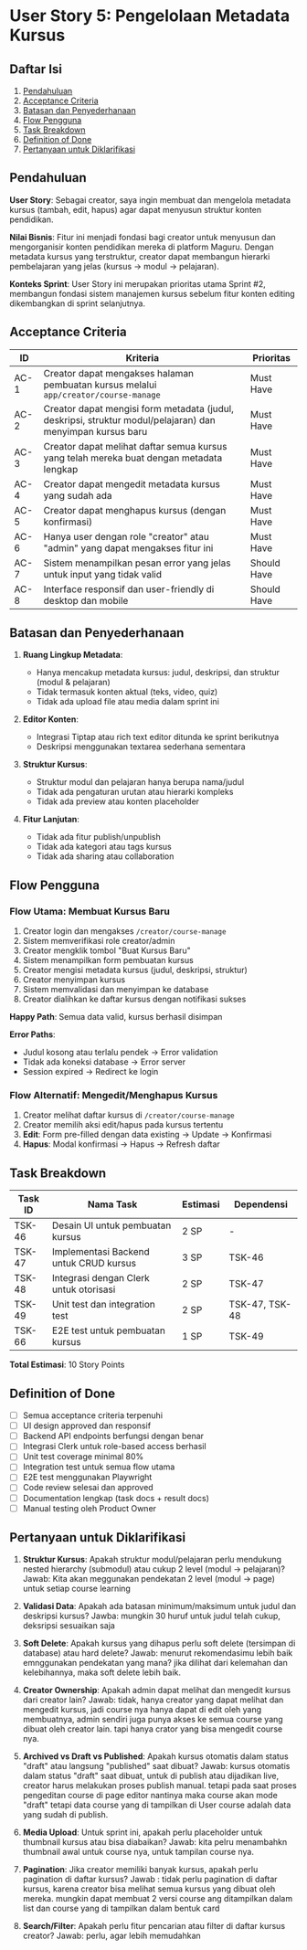 # User Story 5: Pengelolaan Metadata Kursus

## Daftar Isi

1. [Pendahuluan](#pendahuluan)
2. [Acceptance Criteria](#acceptance-criteria)
3. [Batasan dan Penyederhanaan](#batasan-dan-penyederhanaan)
4. [Flow Pengguna](#flow-pengguna)
5. [Task Breakdown](#task-breakdown)
6. [Definition of Done](#definition-of-done)
7. [Pertanyaan untuk Diklarifikasi](#pertanyaan-untuk-diklarifikasi)

## Pendahuluan

**User Story**: Sebagai creator, saya ingin membuat dan mengelola metadata kursus (tambah, edit, hapus) agar dapat menyusun struktur konten pendidikan.

**Nilai Bisnis**: Fitur ini menjadi fondasi bagi creator untuk menyusun dan mengorganisir konten pendidikan mereka di platform Maguru. Dengan metadata kursus yang terstruktur, creator dapat membangun hierarki pembelajaran yang jelas (kursus → modul → pelajaran).

**Konteks Sprint**: User Story ini merupakan prioritas utama Sprint #2, membangun fondasi sistem manajemen kursus sebelum fitur konten editing dikembangkan di sprint selanjutnya.

## Acceptance Criteria

| ID   | Kriteria                                                                                                   | Prioritas   |
| ---- | ---------------------------------------------------------------------------------------------------------- | ----------- |
| AC-1 | Creator dapat mengakses halaman pembuatan kursus melalui `app/creator/course-manage`                       | Must Have   |
| AC-2 | Creator dapat mengisi form metadata (judul, deskripsi, struktur modul/pelajaran) dan menyimpan kursus baru | Must Have   |
| AC-3 | Creator dapat melihat daftar semua kursus yang telah mereka buat dengan metadata lengkap                   | Must Have   |
| AC-4 | Creator dapat mengedit metadata kursus yang sudah ada                                                      | Must Have   |
| AC-5 | Creator dapat menghapus kursus (dengan konfirmasi)                                                         | Must Have   |
| AC-6 | Hanya user dengan role "creator" atau "admin" yang dapat mengakses fitur ini                               | Must Have   |
| AC-7 | Sistem menampilkan pesan error yang jelas untuk input yang tidak valid                                     | Should Have |
| AC-8 | Interface responsif dan user-friendly di desktop dan mobile                                                | Should Have |

## Batasan dan Penyederhanaan

1. **Ruang Lingkup Metadata**:
   - Hanya mencakup metadata kursus: judul, deskripsi, dan struktur (modul & pelajaran)
   - Tidak termasuk konten aktual (teks, video, quiz)
   - Tidak ada upload file atau media dalam sprint ini

2. **Editor Konten**:
   - Integrasi Tiptap atau rich text editor ditunda ke sprint berikutnya
   - Deskripsi menggunakan textarea sederhana sementara

3. **Struktur Kursus**:
   - Struktur modul dan pelajaran hanya berupa nama/judul
   - Tidak ada pengaturan urutan atau hierarki kompleks
   - Tidak ada preview atau konten placeholder

4. **Fitur Lanjutan**:
   - Tidak ada fitur publish/unpublish
   - Tidak ada kategori atau tags kursus
   - Tidak ada sharing atau collaboration

## Flow Pengguna

### Flow Utama: Membuat Kursus Baru

1. Creator login dan mengakses `/creator/course-manage`
2. Sistem memverifikasi role creator/admin
3. Creator mengklik tombol "Buat Kursus Baru"
4. Sistem menampilkan form pembuatan kursus
5. Creator mengisi metadata kursus (judul, deskripsi, struktur)
6. Creator menyimpan kursus
7. Sistem memvalidasi dan menyimpan ke database
8. Creator dialihkan ke daftar kursus dengan notifikasi sukses

**Happy Path**: Semua data valid, kursus berhasil disimpan

**Error Paths**:

- Judul kosong atau terlalu pendek → Error validation
- Tidak ada koneksi database → Error server
- Session expired → Redirect ke login

### Flow Alternatif: Mengedit/Menghapus Kursus

1. Creator melihat daftar kursus di `/creator/course-manage`
2. Creator memilih aksi edit/hapus pada kursus tertentu
3. **Edit**: Form pre-filled dengan data existing → Update → Konfirmasi
4. **Hapus**: Modal konfirmasi → Hapus → Refresh daftar

## Task Breakdown

| Task ID | Nama Task                              | Estimasi | Dependensi     |
| ------- | -------------------------------------- | -------- | -------------- |
| TSK-46  | Desain UI untuk pembuatan kursus       | 2 SP     | -              |
| TSK-47  | Implementasi Backend untuk CRUD kursus | 3 SP     | TSK-46         |
| TSK-48  | Integrasi dengan Clerk untuk otorisasi | 2 SP     | TSK-47         |
| TSK-49  | Unit test dan integration test         | 2 SP     | TSK-47, TSK-48 |
| TSK-66  | E2E test untuk pembuatan kursus        | 1 SP     | TSK-49         |

**Total Estimasi**: 10 Story Points

## Definition of Done

- [ ] Semua acceptance criteria terpenuhi
- [ ] UI design approved dan responsif
- [ ] Backend API endpoints berfungsi dengan benar
- [ ] Integrasi Clerk untuk role-based access berhasil
- [ ] Unit test coverage minimal 80%
- [ ] Integration test untuk semua flow utama
- [ ] E2E test menggunakan Playwright
- [ ] Code review selesai dan approved
- [ ] Documentation lengkap (task docs + result docs)
- [ ] Manual testing oleh Product Owner

## Pertanyaan untuk Diklarifikasi

1. **Struktur Kursus**: Apakah struktur modul/pelajaran perlu mendukung nested hierarchy (submodul) atau cukup 2 level (modul → pelajaran)?
Jawab: Kita akan meggunakan pendekatan 2 level  (modul -> page) untuk setiap course learning

2. **Validasi Data**: Apakah ada batasan minimum/maksimum untuk judul dan deskripsi kursus?
Jawba: mungkin 30 huruf untuk judul telah cukup, deksripsi sesuaikan saja 

3. **Soft Delete**: Apakah kursus yang dihapus perlu soft delete (tersimpan di database) atau hard delete?
Jawab: menurut rekomendasimu lebih baik emnggunakan pendekatan yang mana? jika dilihat dari kelemahan dan kelebihannya, maka soft delete lebih baik.

4. **Creator Ownership**: Apakah admin dapat melihat dan mengedit kursus dari creator lain?
Jawab: tidak, hanya creator yang dapat melihat dan mengedit kursus, jadi course nya hanya dapat di edit oleh yang membuatnya, admin sendiri juga punya akses ke semua course yang dibuat oleh creator lain. tapi hanya crator yang bisa mengedit course nya.

5. **Archived vs Draft vs Published**: Apakah kursus otomatis dalam status "draft" atau langsung "published" saat dibuat?
Jawab: kursus otomatis dalam status "draft" saat dibuat, untuk di publish atau dijadikan live, creator harus melakukan proses publish manual. tetapi pada saat proses pengeditan course di page editor nantinya maka course akan mode "draft" tetapi data course yang di tampilkan di User course adalah data yang sudah di publish.

6. **Media Upload**: Untuk sprint ini, apakah perlu placeholder untuk thumbnail kursus atau bisa diabaikan?
Jawab: kita pelru menambahkn thumbnail awal untuk course nya, untuk tampilan course nya.

7. **Pagination**: Jika creator memiliki banyak kursus, apakah perlu pagination di daftar kursus?
Jawab : tidak perlu pagination di daftar kursus, karena creator bisa melihat semua kursus yang dibuat oleh mereka. mungkin dapat membuat 2 versi course ang ditampilkan dalam list dan course yang di tampilkan dalam bentuk card 

8. **Search/Filter**: Apakah perlu fitur pencarian atau filter di daftar kursus creator?
Jawab: perlu, agar lebih memudahkan
